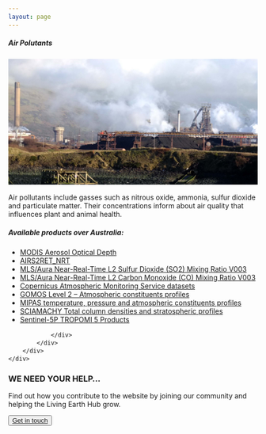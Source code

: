 ```yaml
---
layout: page
---
```


<!-- Content-section-start -->
<div class="container">
    <div class="row">
        <div class="col-12 mt-60">
            <h5 class="common-title">Air Polutants</h5>
        </div>
        <div class="col-xs-12 col-sm-12 col-ms-9 col-lg-9 col-xl-9 col-xxl-9">
            <div class="common-image pb-5">
                <img src="/assets/img/wales/big/pollutants.jpg" class="img-fluid" alt="Air pollutants">
            </div>
            <div>
                <div class="pt-4">
                    <p>Air pollutants include gasses such as nitrous oxide, ammonia, sulfur dioxide and particulate matter. Their concentrations inform about air quality that influences plant and animal health.</p>
                </div>
            </div>
            <div class="row">
                <div class="col-xs-12 col-sm-6 col-md-7 col-lg-8">
                    <div class="py-5">
                        <h5 class="font-weight-bold mb-4">Available products over Australia:</h5>
                        <ul class="list-title">
                            <li><a href="https://lpdaac.usgs.gov/dataset_discovery/modis/modis_products_table/mcd19a2_v006">MODIS Aerosol Optical Depth</a></li>
                            <li><a href="https://disc.gsfc.nasa.gov/datasets/AIRS2RET_NRT_V006/summary">AIRS2RET_NRT</a></li>
                            <li><a href="https://gcmd.nasa.gov/KeywordSearch/Metadata.do?Portal=GCMD&EntryId=GES_DISC_ML2SO2_NRT_V003&MetadataView=Full">MLS/Aura Near-Real-Time L2 Sulfur Dioxide (SO2) Mixing Ratio V003</a></li>
                            <li><a href="https://gcmd.nasa.gov/KeywordSearch/Metadata.do?Portal=GCMD&EntryId=GES_DISC_ML2CO_NRT_V003&MetadataView=Full">MLS/Aura Near-Real-Time L2 Carbon Monoxide (CO) Mixing Ratio V003</a></li>
                            <li><a href="http://macc-raq-op.meteo.fr/index.php?calculation-model=ENSEMBLE&category=ensemble&date=LAST&level=SFC&offset=000&species=o3&subensemble=hourly_ensemble">Copernicus Atmospheric Monitoring Service datasets</a></li>
                            <li><a href="https://earth.esa.int/web/guest/-/gomos-level-2-atmospheric-constituents-profiles-1506">GOMOS Level 2 – Atmospheric constituents profiles</a></li>
                            <li><a href="https://earth.esa.int/web/guest/-/mipas-atmospheric-pressure-temperature-data-constituents-profiles-1547">MIPAS temperature, pressure and atmospheric constituents profiles</a></li>
                            <li><a href="https://earth.esa.int/web/guest/-/sciamachy-vertical-columns-and-stratospheric-profiles-of-various-trace-gases-1551">SCIAMACHY Total column densities and stratospheric profiles</a></li>
                            <li><a href="https://scihub.copernicus.eu/">Sentinel-5P TROPOMI 5 Products</a></li>
                        </ul>
                    </div>
                </div>
                <div class="col-xs-12 col-sm-6 col-md-5 col-lg-4">

                </div>
            </div>
        </div>
    </div>
</div>
<!-- Content-section-end -->

<!-- get-in-section-Start -->
<div class="container mb-100">
    <div class="get-in-section-main">
        <div class="get-in-section-dsc">
            <h3>WE NEED YOUR HELP&hellip;</h3>
            <p>Find out how you contribute to the website by joining our community and helping the Living Earth Hub grow.</p>
        </div>
        <button type="button"><a href="/contact/">Get in touch</a></button>
    </div>
</div>
<!-- get-in-section-End -->